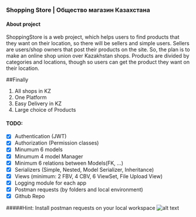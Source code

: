 ### Shopping Store | Общество магазин Казахстана

#### About project

ShoppingStore is a web project, which helps users to find products that they want on their location, 
so there will be sellers and simple users. Sellers are users/shop owners that post their products on the site. 
So, the plan is to make an online shop union over Kazakhstan shops. 
Products are divided by categories and locations, though so users can get the product they want on their location.

##Finally

1. All shops in KZ
2. One Platform
3. Easy Delivery in KZ
4. Large choice of Products

#### TODO:
- [x] Authentication (JWT)
- [x] Authorization (Permission classes)
- [x] Minumum 6 models
- [x] Minumum 4 model Manager
- [x] Minimum 6 relations between Models(FK, ...)
- [x] Serializers (Simple, Nested, Model Serializer, Inheritance)
- [x] Views (minimum: 2 FBV, 4 CBV, 6 ViewSet, File Upload View)
- [x] Logging module for each app
- [x] Postman requests (by folders and local environment)
- [x] Github Repo

#####Hint: Install postman requests on your local workspace
![alt text](https://github.com/Bekbo/ShoppingStore/blob/master/ClassDiagram.png)

